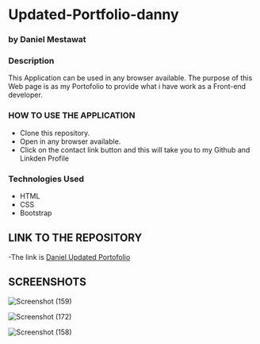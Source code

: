 # Updated-Portfolio-danny


### by Daniel Mestawat

### Description

This Application can be used in any browser available. The purpose of this Web page is as my Portofolio to provide what i have work as a Front-end developer.


### HOW TO USE THE APPLICATION

- Clone this repository.
- Open in any browser available.
- Click on the contact link button and this will take you to my Github and Linkden Profile


### Technologies Used

- HTML
- CSS
- Bootstrap

## LINK TO THE REPOSITORY

-The link is [Daniel Updated Portofolio](https://danny1215.github.io/Updated-Portfolio-danny/)

## SCREENSHOTS

![Screenshot (159)](https://user-images.githubusercontent.com/59859358/106826034-0ad5c580-6654-11eb-895f-58ed98a9a71d.png)

![Screenshot (172)](https://user-images.githubusercontent.com/59859358/108434972-8750d280-7216-11eb-9b24-af4d5225a915.png)

![Screenshot (158)](https://user-images.githubusercontent.com/59859358/106826027-090c0200-6654-11eb-8790-80adb155b5cb.png)